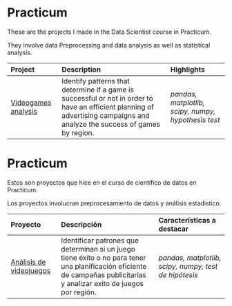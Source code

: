 # Practicum
These are the projects I made in the Data Scientist course in Practicum.

They involve data Preprocessing and data analysis as well as statistical analysis. 

| Project               | Description                                                                                 | Highlights                      |
|:--------------------- |:------------------------------------------------------------------------------------------- |:------------------------------ |
|[Videogames analysis]([https://github.com/IreneRA/Practicum/blob/main/Analisis_videojuegos.ipynb](https://github.com/IreneRA/Practicum/blob/5---Videogames-analysis/Analisis_videojuegos.ipynb))|Identify patterns that determine if a game is successful or not in order to have an efficient planning of advertising campaigns and analyze the success of games by region.|*pandas, matplotlib, scipy, numpy, hypothesis test*|




# Practicum
Estos son proyectos que hice en el curso de científico de datos en Practicum.

Los proyectos involucran preprocesamiento de datos y análisis estadistico. 

| Proyecto               | Descripción                                                                                 | Características a destacar                      |
|:--------------------- |:------------------------------------------------------------------------------------------- |:------------------------------ |
|[Análisis de videojuegos]([https://github.com/IreneRA/Practicum/blob/main/Analisis_videojuegos.ipynb](https://github.com/IreneRA/Practicum/blob/5---Videogames-analysis/Analisis_videojuegos.ipynb))|Identificar patrones que determinan si un juego tiene éxito o no para tener una planificación eficiente de campañas publicitarias y analizar exito de juegos por región.|*pandas, matplotlib, scipy, numpy, test de hipótesis*|
